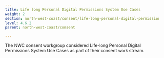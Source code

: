 ```yaml
---
title: Life long Personal Digital Permissions System Use Cases
weight: 2
section: north-west-coast/consent/life-long-personal-digital-permissions-system-use-cases
level: 4.6.2
parent: north-west-coast/consent

---
```

 
The NWC consent workgroup considered Life-long Personal Digital Permissions System Use Cases as part of their consent work stream.
 
